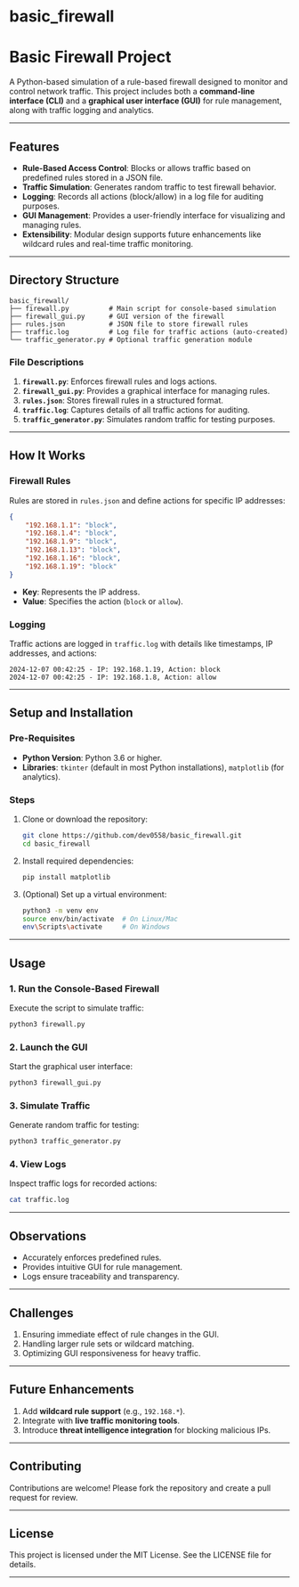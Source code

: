# basic_firewall


# **Basic Firewall Project**

A Python-based simulation of a rule-based firewall designed to monitor and control network traffic. This project includes both a **command-line interface (CLI)** and a **graphical user interface (GUI)** for rule management, along with traffic logging and analytics.

---

## **Features**
- **Rule-Based Access Control**: Blocks or allows traffic based on predefined rules stored in a JSON file.
- **Traffic Simulation**: Generates random traffic to test firewall behavior.
- **Logging**: Records all actions (block/allow) in a log file for auditing purposes.
- **GUI Management**: Provides a user-friendly interface for visualizing and managing rules.
- **Extensibility**: Modular design supports future enhancements like wildcard rules and real-time traffic monitoring.

---

## **Directory Structure**
```
basic_firewall/
├── firewall.py          # Main script for console-based simulation
├── firewall_gui.py      # GUI version of the firewall
├── rules.json           # JSON file to store firewall rules
├── traffic.log          # Log file for traffic actions (auto-created)
└── traffic_generator.py # Optional traffic generation module
```

### **File Descriptions**
1. **`firewall.py`**: Enforces firewall rules and logs actions.
2. **`firewall_gui.py`**: Provides a graphical interface for managing rules.
3. **`rules.json`**: Stores firewall rules in a structured format.
4. **`traffic.log`**: Captures details of all traffic actions for auditing.
5. **`traffic_generator.py`**: Simulates random traffic for testing purposes.

---

## **How It Works**
### **Firewall Rules**
Rules are stored in `rules.json` and define actions for specific IP addresses:
```json
{
    "192.168.1.1": "block",
    "192.168.1.4": "block",
    "192.168.1.9": "block",
    "192.168.1.13": "block",
    "192.168.1.16": "block",
    "192.168.1.19": "block"
}
```

- **Key**: Represents the IP address.
- **Value**: Specifies the action (`block` or `allow`).

### **Logging**
Traffic actions are logged in `traffic.log` with details like timestamps, IP addresses, and actions:
```
2024-12-07 00:42:25 - IP: 192.168.1.19, Action: block
2024-12-07 00:42:25 - IP: 192.168.1.8, Action: allow
```

---

## **Setup and Installation**
### **Pre-Requisites**
- **Python Version**: Python 3.6 or higher.
- **Libraries**: `tkinter` (default in most Python installations), `matplotlib` (for analytics).

### **Steps**
1. Clone or download the repository:
   ```bash
   git clone https://github.com/dev0558/basic_firewall.git
   cd basic_firewall
   ```
2. Install required dependencies:
   ```bash
   pip install matplotlib
   ```
3. (Optional) Set up a virtual environment:
   ```bash
   python3 -m venv env
   source env/bin/activate  # On Linux/Mac
   env\Scripts\activate     # On Windows
   ```

---

## **Usage**
### **1. Run the Console-Based Firewall**
Execute the script to simulate traffic:
```bash
python3 firewall.py
```

### **2. Launch the GUI**
Start the graphical user interface:
```bash
python3 firewall_gui.py
```

### **3. Simulate Traffic**
Generate random traffic for testing:
```bash
python3 traffic_generator.py
```

### **4. View Logs**
Inspect traffic logs for recorded actions:
```bash
cat traffic.log
```

---

## **Observations**
- Accurately enforces predefined rules.
- Provides intuitive GUI for rule management.
- Logs ensure traceability and transparency.

---

## **Challenges**
1. Ensuring immediate effect of rule changes in the GUI.
2. Handling larger rule sets or wildcard matching.
3. Optimizing GUI responsiveness for heavy traffic.

---

## **Future Enhancements**
1. Add **wildcard rule support** (e.g., `192.168.*`).
2. Integrate with **live traffic monitoring tools**.
3. Introduce **threat intelligence integration** for blocking malicious IPs.

---

## **Contributing**
Contributions are welcome! Please fork the repository and create a pull request for review.

---

## **License**
This project is licensed under the MIT License. See the LICENSE file for details.

---

